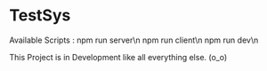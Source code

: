 # TestSys
Available Scripts :
  npm run server\n
  npm run client\n
  npm run dev\n

This Project is in Development like all everything  else. (o_o)
